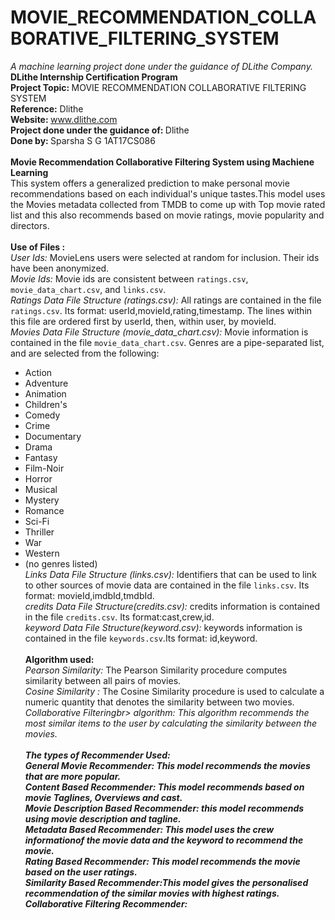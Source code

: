 # MOVIE_RECOMMENDATION_COLLABORATIVE_FILTERING_SYSTEM
<i>A machine learning project done under the guidance of DLithe Company.</i>
</br><b>DLithe Internship Certification Program</b>
</br><b>Project Topic: </b>
MOVIE RECOMMENDATION COLLABORATIVE FILTERING SYSTEM
</br><b>Reference:</b>
Dlithe
</br><b>Website: </b>
www.dlithe.com
</br><b>Project done under the guidance of: </b>
Dlithe
</br><b>Done by: </b>
Sparsha S G 1AT17CS086</br></br>
<b>Movie Recommendation Collaborative Filtering System using Machiene Learning</b>
</br>This system offers a generalized prediction to make personal movie recommendations based on each individual's unique tastes.This model uses the Movies metadata 
collected from TMDB to come up with Top movie rated list and this also recommends based on movie ratings, movie popularity and directors.
</br></br><b>Use of Files :</b>
</br><i>User Ids:</i>
MovieLens users were selected at random for inclusion. Their ids have been anonymized.
</br><i>Movie Ids:</i> Movie ids are consistent between `ratings.csv`, `movie_data_chart.csv`, and `links.csv`.
</br><i>Ratings Data File Structure (ratings.csv):  </i>All ratings are contained in the file `ratings.csv`. Its format: userId,movieId,rating,timestamp.
 The lines within this file are ordered first by userId, then, within user, by movieId.
 </br><i>Movies Data File Structure (movie_data_chart.csv):  </i>Movie information is contained in the file `movie_data_chart.csv`.
Genres are a pipe-separated list, and are selected from the following:

* Action
* Adventure
* Animation
* Children's
* Comedy
* Crime
* Documentary
* Drama
* Fantasy
* Film-Noir
* Horror
* Musical
* Mystery
* Romance
* Sci-Fi
* Thriller
* War
* Western
* (no genres listed)
</br><i>Links Data File Structure (links.csv):  </i>
Identifiers that can be used to link to other sources of movie data are contained in the file `links.csv`. Its format:
movieId,imdbId,tmdbId.
</br><i>credits Data File Structure(credits.csv): </i>credits information is contained in the file `credits.csv`. Its format:cast,crew,id.
</br><i>keyword Data File Structure(keyword.csv): </i>keywords information is contained in the file `keywords.csv`.Its format: id,keyword.
</br></br><b>Algorithm used: </b>
</br><i>Pearson Similarity:</i> The Pearson Similarity procedure computes similarity between all pairs of movies.
</br><i>Cosine Similarity :</i> The Cosine Similarity procedure is used to calculate a numeric quantity that denotes the similarity between two movies.
</br><i>Collaborative Filteringbr><i> algorithm:</i> This algorithm recommends the most similar items to the user by calculating the similarity between the movies.
</br></br><b>The types of Recommender Used:<b>
  </br><i>General Movie Recommender:</i> This model recommends the movies that are more popular.
   </br><i>Content Based Recommender:</i> This model recommends based on movie Taglines, Overviews and cast.
   </br><i>Movie Description Based Recommender:</i> this model recommends using movie description and tagline.
  </br><i>Metadata Based Recommender:</i> This model uses the crew informationof the movie data and the keyword to recommend the movie.
  </br><i>Rating Based Recommender:</i> This model recommends the movie based on the user ratings.
  </br><i>Similarity Based Recommender:</i>This model gives the personalised recommendation of the similar movies with highest ratings.
  </br><i>Collaborative Filtering Recommender:</i>

